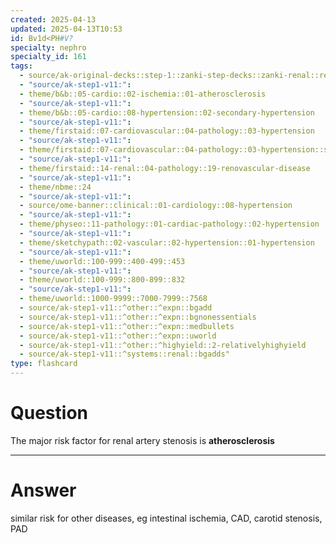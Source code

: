 ```yaml
---
created: 2025-04-13
updated: 2025-04-13T10:53
id: Bv1d<PH#V?
specialty: nephro
specialty_id: 161
tags:
  - source/ak-original-decks::step-1::zanki-step-decks::zanki-renal::renal-pathology
  - "source/ak-step1-v11:": 
  - theme/b&b::05-cardio::02-ischemia::01-atherosclerosis
  - "source/ak-step1-v11:": 
  - theme/b&b::05-cardio::08-hypertension::02-secondary-hypertension
  - "source/ak-step1-v11:": 
  - theme/firstaid::07-cardiovascular::04-pathology::03-hypertension
  - "source/ak-step1-v11:": 
  - theme/firstaid::07-cardiovascular::04-pathology::03-hypertension::secondary-hypertension
  - "source/ak-step1-v11:": 
  - theme/firstaid::14-renal::04-pathology::19-renovascular-disease
  - "source/ak-step1-v11:": 
  - theme/nbme::24
  - "source/ak-step1-v11:": 
  - source/ome-banner::clinical::01-cardiology::08-hypertension
  - "source/ak-step1-v11:": 
  - theme/physeo::11-pathology::01-cardiac-pathology::02-hypertension
  - "source/ak-step1-v11:": 
  - theme/sketchypath::02-vascular::02-hypertension::01-hypertension
  - "source/ak-step1-v11:": 
  - theme/uworld::100-999::400-499::453
  - "source/ak-step1-v11:": 
  - theme/uworld::100-999::800-899::832
  - "source/ak-step1-v11:": 
  - theme/uworld::1000-9999::7000-7999::7568
  - source/ak-step1-v11::^other::^expn::bgadd
  - source/ak-step1-v11::^other::^expn::bgnonessentials
  - source/ak-step1-v11::^other::^expn::medbullets
  - source/ak-step1-v11::^other::^expn::uworld
  - source/ak-step1-v11::^other::^highyield::2-relativelyhighyield
  - source/ak-step1-v11::^systems::renal::bgadds"
type: flashcard
---
```


# Question
The major risk factor for renal artery stenosis is **atherosclerosis**

---

# Answer
similar risk for other diseases, eg intestinal  ischemia, CAD, carotid stenosis, PAD